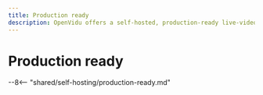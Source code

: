 ```yaml
---
title: Production ready
description: OpenVidu offers a self-hosted, production-ready live-video platform with advanced capabilities, including performance, scalability, fault tolerance and observability.
---
```


# Production ready

--8<-- "shared/self-hosting/production-ready.md"